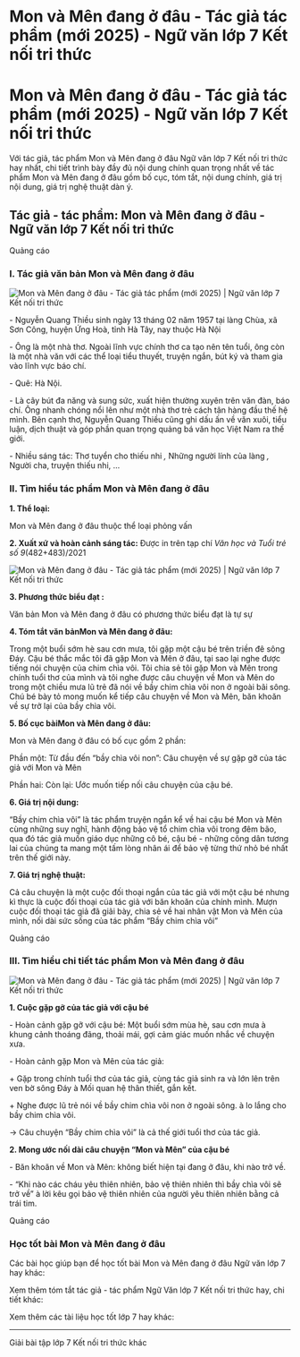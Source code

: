 # Mon và Mên đang ở đâu - Tác giả tác phẩm (mới 2025) - Ngữ văn lớp 7 Kết nối tri thức

# Mon và Mên đang ở đâu - Tác giả tác phẩm (mới 2025) - Ngữ văn lớp 7 Kết nối tri thức

Với tác giả, tác phẩm Mon và Mên đang ở đâu Ngữ văn lớp 7 Kết nối tri thức hay nhất, chi tiết trình bày đầy đủ nội dung chính quan trọng nhất về tác phẩm Mon và Mên đang ở đâu gồm bố cục, tóm tắt, nội dung chính, giá trị nội dung, giá trị nghệ thuật dàn ý.

## Tác giả - tác phẩm: Mon và Mên đang ở đâu - Ngữ văn lớp 7 Kết nối tri thức

Quảng cáo

### **I. Tác giả văn bản Mon và Mên đang ở đâu**

![Mon và Mên đang ở đâu - Tác giả tác phẩm \(mới 2025\) | Ngữ văn lớp 7 Kết nối tri thức](https://vietjack.com/soan-van-lop-7-kn/images/tac-gia-tac-pham-mon-va-men-dang-o-dau.PNG)

\- Nguyễn Quang Thiều sinh ngày 13 tháng 02 năm 1957 tại làng Chùa, xã Sơn Công, huyện Ứng Hoà, tỉnh Hà Tây, nay thuộc Hà Nội

\- Ông là một nhà thơ. Ngoài lĩnh vực chính thơ ca tạo nên tên tuổi, ông còn là một nhà văn với các thể loại tiểu thuyết, truyện ngắn, bút ký và tham gia vào lĩnh vực báo chí.

\- Quê: Hà Nội. 

\- Là cây bút đa năng và sung sức, xuất hiện thường xuyên trên văn đàn, báo chí. Ông nhanh chóng nổi lên như một nhà thơ trẻ cách tân hàng đầu thế hệ mình. Bên cạnh thơ, Nguyễn Quang Thiều cũng ghi dấu ấn về văn xuôi, tiểu luận, dịch thuật và góp phần quan trọng quảng bá văn học Việt Nam ra thế giới.

\- Nhiều sáng tác: Thơ tuyển cho thiếu nhi _,_ Những người lính của làng _,_ Người cha, truyện thiếu nhi, … 

### **II. Tìm hiểu tác phẩm Mon và Mên đang ở đâu**

**1\. Thể loại:**

Mon và Mên đang ở đâu thuộc thể loại phỏng vấn

**2\. Xuất xứ và hoàn cảnh sáng tác:** Được in trên tạp chí _Văn học và Tuổi trẻ số 9_(482+483)/2021

![Mon và Mên đang ở đâu - Tác giả tác phẩm \(mới 2025\) | Ngữ văn lớp 7 Kết nối tri thức](https://vietjack.com/soan-van-lop-7-kn/images/tac-gia-tac-pham-mon-va-men-dang-o-dau-1.PNG)

**3\. Phương thức biểu đạt :**

Văn bản Mon và Mên đang ở đâu có phương thức biểu đạt là tự sự

**4\. Tóm tắt văn bản****Mon và Mên đang ở đâu****:**

Trong một buổi sớm hè sau cơn mưa, tôi gặp một cậu bé trên triền đê sông Đáy. Cậu bé thắc mắc tôi đã gặp Mon và Mên ở đâu, tại sao lại nghe được tiếng nói chuyện của chim chìa vôi. Tôi chia sẻ tôi gặp Mon và Mên trong chính tuổi thơ của mình và tôi nghe được câu chuyện về Mon và Mên do trong một chiều mưa lũ trẻ đã nói về bầy chim chìa vôi non ở ngoài bãi sông. Chú bé bày tỏ mong muốn kể tiếp câu chuyện về Mon và Mên, băn khoăn về sự trở lại của bầy chìa vôi. 

**5\. Bố cục bài****Mon và Mên đang ở đâu****:**

Mon và Mên đang ở đâu có bố cục gồm 2 phần:

Phần một: Từ đầu đến “bầy chìa vôi non”: Câu chuyện về sự gặp gỡ của tác giả với Mon và Mên

Phần hai: Còn lại: Ước muốn tiếp nối câu chuyện của cậu bé.

**6\. Giá trị nội dung:**

“Bầy chim chìa vôi” là tác phẩm truyện ngắn kể về hai cậu bé Mon và Mên cùng những suy nghĩ, hành động bảo vệ tổ chim chìa vôi trong đêm bão, qua đó tác giả muốn giáo dục những cô bé, cậu bé - những công dân tương lai của chúng ta mang một tấm lòng nhân ái để bảo vệ từng thứ nhỏ bé nhất trên thế giới này.

**7\. Giá trị nghệ thuật:**

Cả câu chuyện là một cuộc đối thoại ngắn của tác giả với một cậu bé nhưng kì thực là cuộc đối thoại của tác giả với băn khoăn của chính mình. Mượn cuộc đối thoại tác giả đã giãi bày, chia sẻ về hai nhân vật Mon và Mên của mình, nối dài sức sống của tác phẩm “Bầy chim chìa vôi”

Quảng cáo

### **III. Tìm hiểu chi tiết tác phẩm Mon và Mên đang ở đâu**

![Mon và Mên đang ở đâu - Tác giả tác phẩm \(mới 2025\) | Ngữ văn lớp 7 Kết nối tri thức](https://vietjack.com/soan-van-lop-7-kn/images/tac-gia-tac-pham-mon-va-men-dang-o-dau-1a.PNG)

**1\. Cuộc gặp gỡ của tác giả với cậu bé**

\- Hoàn cảnh gặp gỡ với cậu bé: Một buổi sớm mùa hè, sau cơn mưa à khung cảnh thoáng đãng, thoải mái, gợi cảm giác muốn nhắc về chuyện xưa.

\- Hoàn cảnh gặp Mon và Mên của tác giả:

\+ Gặp trong chính tuổi thơ của tác giả, cùng tác giả sinh ra và lớn lên trên ven bờ sông Đáy à Mối quan hệ thân thiết, gắn kết.

\+ Nghe được lũ trẻ nói về bầy chim chìa vôi non ở ngoài sông. à lo lắng cho bầy chim chìa vôi.

→ Câu chuyện “Bầy chim chìa vôi” là cả thế giới tuổi thơ của tác giả.

**2\. Mong ước nối dài câu chuyện “Mon và Mên” của cậu bé**

\- Băn khoăn về Mon và Mên: không biết hiện tại đang ở đâu, khi nào trở về.

\- “Khi nào các cháu yêu thiên nhiên, bảo vệ thiên nhiên thì bầy chìa vôi sẽ trở về” à lời kêu gọi bảo vệ thiên nhiên của người yêu thiên nhiên bằng cả trái tim.

Quảng cáo

### **Học tốt bài Mon và Mên đang ở đâu**

Các bài học giúp bạn để học tốt bài Mon và Mên đang ở đâu Ngữ văn lớp 7 hay khác:

Xem thêm tóm tắt tác giả - tác phẩm Ngữ Văn lớp 7 Kết nối tri thức hay, chi tiết khác:

Xem thêm các tài liệu học tốt lớp 7 hay khác:

* * *

Giải bài tập lớp 7 Kết nối tri thức khác
